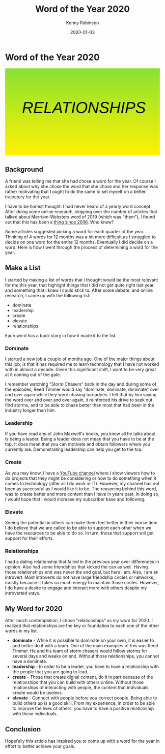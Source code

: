 ﻿---
title: Word of the Year 2020
date: 2020-01-03
description: How I went about choosing a word of the year
category: Lifestyle
author: Kenny Robinson
---

# Word of the Year 2020

![Relationships](/images/2020.01.03-word-of-the-year.jpg)

## Background

A friend was telling me that she had chose a word for the year. Of course I
asked about why she chose the word that she chose and her response was rather
motivating that I ought to do the same to set myself on a better trajectory
for the year.

I have to be honest thought. I had never heard of a yearly word
concept. After doing some online research, skipping over the number of articles
that talked about Merriam-Websters word of 2019 (which was "them"), I found
out that this has been a
<a href="https://aliedwards.com/one-little-word-2020" target="_blank">thing since 2006</a>.
Who knew?

Some articles suggested picking a word for each quarter of the year.
Thinking of 4 words for 12 months was a bit more difficult as I struggled to
decide on one word for the entire 12 months. Eventually I did decide on
a word. Here is how I went through the process of determining a word for the year.

## Make a List

I started by making a list of words that I thought would be the most relevant
for me this year, that highlight things that I did not get quite right last
year, and something that I knew I could stick to. After some debate,
and online research, I came up with the following list:

* dominate
* leadership
* create
* elevate
* relationships

Each word has a back story in how it made it to the list.

### Dominate

I started a new job a couple of months ago. One of the major things about this
job, is that it has required me to learn technology that I have not worked with
in almost a decade. Given this significant shift, I want to be very great at
it coming out of the gate.

I remember watching "Storm Chasers" back in the day
and during some of the episodes, Reed Timmer would say "dominate, dominate, dominate"
over and over again while they were chasing tornadoes. I felt that by him
saying the word over and over and over again, it reinforced his drive to seek
out, find storms, and to be able to chase better than most that had been
in the industry longer than him.

### Leadership

If you have read any of John Maxwell's books, you know all he talks about is
being a leader. Being a leader does not mean that you have to be at the top.
It does mean that you can motivate and obtain followers where you currently
are. Demonstrating leadership can help you get to the top.

### Create

As you may know, I have a
[YouTube channel](https://www.youtube.com/channel/UC4HCouBLtXD1j1U_17aBqig?sub_confirmation=1)
where I show viewers how to do
projects that they might be considering or how to do something when it comes
to technology (after all I do work in IT). However, my channel has not been
as successful as I would like it to be. The reasoning behind this word, was
to create better and more content than I have in years past. In doing so, I
would hope that I would increase my subscriber base and following.

### Elevate

Seeing the potential in others can make them feel better in their worse time.
I do believe that we are called to be able to support each other when we
have the resources to be able to do so. In turn, those that support will get
support for their efforts.

### Relationships

I had a dating relationship that failed in the previous year over differences
in opinion. Also had some friendships that kicked the can as well.
Having those relationships end was never the end goal, but here I am. Also,
I am an introvert. Most introverts do not have large friendship circles
or networks, mostly because it takes so much energy to maintain
those circles. However, I do have a desire to engage and
interact more with others despite my introverted ways.

## My Word for 2020

After much contemplation, I chose "relationships" as my word for 2020. I
realized that relationships are the key or foundation to each one of the
other words in my list.

* **dominate** - While it is possible to dominate on your own, it is easier
to and better do it with a team. One of the main examples of this was Reed
Timmer. He and his team of storm chasers would follow storms for several
days and weeks on end. Without those relationships, you cannot have a dominate.
* **leadership** - In order to be a leader, you have to have a relationship
with the people that you are going to lead.
* **create** - Those that create digital content, do it in part because
of the relationships that you can build with others online. Without those
relationships of interacting with people, the content that individuals
create would be useless.
* **elevate** - Connect with people before you correct people. Being able
to build others up is a good skill. From my experience, in order to be able
to improve the lives of others, you have to have a positive relationship
with those individuals.

## Conclusion

Hopefully this article has inspired you to come up with a word for the year
in effort to better achieve your goals.
